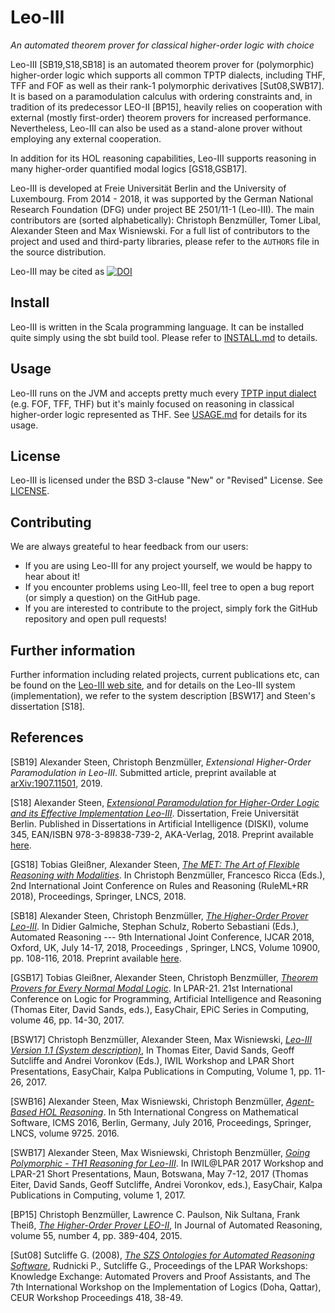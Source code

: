 Leo-III
========
*An automated theorem prover for classical higher-order logic with choice*

Leo-III [SB19,S18,SB18] is an automated theorem prover for (polymorphic) higher-order logic which supports all common TPTP dialects, including THF, TFF and FOF as well as their rank-1 polymorphic derivatives [Sut08,SWB17]. 
It is based on a paramodulation calculus with ordering constraints and, in tradition of its predecessor LEO-II [BP15], heavily relies on cooperation with external (mostly first-order) theorem provers for increased performance. Nevertheless, Leo-III can also be used as a stand-alone prover without employing any external cooperation.

In addition for its HOL reasoning capabilities, Leo-III supports reasoning in many higher-order quantified modal logics [GS18,GSB17].

Leo-III is developed at Freie Universität Berlin and the University of Luxembourg. From 2014 - 2018, it was supported by the German National Research Foundation (DFG) under project BE 2501/11-1 (Leo-III). The main contributors are (sorted alphabetically): Christoph Benzmüller, Tomer Libal, Alexander Steen and Max Wisniewski. For a full list of contributors to the project and used and third-party libraries, please refer to the `AUTHORS` file in the source distribution.

Leo-III may be cited as [![DOI](https://zenodo.org/badge/DOI/10.5281/zenodo.4435994.svg)](https://doi.org/10.5281/zenodo.4435994)

## Install
Leo-III is written in the Scala programming language. It can be installed quite simply using the sbt build tool. Please refer to [INSTALL.md](INSTALL.md) to details.

## Usage
Leo-III runs on the JVM and accepts pretty much every [TPTP input dialect](http://www.cs.miami.edu/~tptp/TPTP/TR/TPTPTR.shtml) (e.g. FOF, TFF, THF) but it's mainly focused on reasoning in classical higher-order logic represented as THF. See [USAGE.md](USAGE.md) for details for its usage.

## License
Leo-III is licensed under the BSD 3-clause "New" or "Revised" License. See [LICENSE](LICENSE).

## Contributing
We are always greateful to hear feedback from our users:

- If you are using Leo-III for any project yourself, we would be happy to hear about it! 
- If you encounter problems using Leo-III, feel tree to open a bug report (or simply a question) on the GitHub page.
- If you are interested to contribute to the project, simply fork the GitHub repository and open pull requests!

## Further information
Further information including related projects, current publications etc, can be found on the [Leo-III web site](http://www.inf.fu-berlin.de/~lex/leo3), and for details on the Leo-III system (implementation), we refer to the system description [BSW17] and Steen's dissertation [S18].

## References

[SB19] Alexander Steen, Christoph Benzmüller, *Extensional Higher-Order Paramodulation in Leo-III*. Submitted article, preprint available at [arXiv:1907.11501](https://arxiv.org/abs/1907.11501), 2019.

[S18] Alexander Steen, [*Extensional Paramodulation for Higher-Order Logic and its Effective Implementation Leo-III*](http://www.aka-verlag.de/index.php?option=com_virtuemart&view=productdetails&virtuemart_product_id=701&virtuemart_category_id=4&Itemid=482&lang=en). Dissertation, Freie Universität Berlin. Published in Dissertations in Artificial Intelligence (DISKI), volume 345, EAN/ISBN 978-3-89838-739-2, AKA-Verlag, 2018. Preprint available [here](https://www.alexandersteen.de/phd/thesis-steen.pdf).

[GS18] Tobias Gleißner, Alexander Steen, [*The MET: The Art of Flexible Reasoning with Modalities*](https://doi.org/10.1007/978-3-319-99906-7_19). In Christoph Benzmüller, Francesco Ricca (Eds.), 2nd International Joint Conference on Rules and Reasoning (RuleML+RR 2018), Proceedings, Springer, LNCS, 2018. 

[SB18] Alexander Steen, Christoph Benzmüller, [*The Higher-Order Prover Leo-III*](https://doi.org/10.1007/978-3-319-94205-6_8). In Didier Galmiche, Stephan Schulz, Roberto Sebastiani (Eds.), Automated Reasoning --- 9th International Joint Conference, IJCAR 2018, Oxford, UK, July 14-17, 2018, Proceedings , Springer, LNCS, Volume 10900, pp. 108-116, 2018. Preprint available [here](http://christoph-benzmueller.de/papers/C70.pdf).

[GSB17] Tobias Gleißner, Alexander Steen, Christoph Benzmüller, [*Theorem Provers for Every Normal Modal Logic*](https://doi.org/10.29007/jsb9). In LPAR-21. 21st International Conference on Logic for Programming, Artificial Intelligence and Reasoning (Thomas Eiter, David Sands, eds.), EasyChair, EPiC Series in Computing, volume 46, pp. 14-30, 2017.

[BSW17] Christoph Benzmüller, Alexander Steen, Max Wisniewski, [*Leo-III Version 1.1 (System description)*](https://doi.org/10.29007/grmx), In Thomas Eiter, David Sands, Geoff Sutcliffe and Andrei Voronkov (Eds.), IWIL Workshop and LPAR Short Presentations, EasyChair, Kalpa Publications in Computing, Volume 1, pp. 11-26, 2017.

[SWB16] Alexander Steen, Max Wisniewski, Christoph Benzmüller, [*Agent-Based HOL Reasoning*](http://dx.doi.org/10.1007/978-3-319-42432-3_10). In 5th International Congress on Mathematical Software, ICMS 2016, Berlin, Germany, July 2016, Proceedings, Springer, LNCS, volume 9725. 2016.

[SWB17] Alexander Steen, Max Wisniewski, Christoph Benzmüller, [*Going Polymorphic - TH1 Reasoning for Leo-III*](https://doi.org/10.29007/jgkw). In IWIL@LPAR 2017 Workshop and LPAR-21 Short Presentations, Maun, Botswana, May 7-12, 2017 (Thomas Eiter, David Sands, Geoff Sutcliffe, Andrei Voronkov, eds.), EasyChair, Kalpa Publications in Computing, volume 1, 2017.

[BP15] 	Christoph Benzmüller, Lawrence C. Paulson, Nik Sultana, Frank Theiß, [*The Higher-Order Prover LEO-II*](http://dx.doi.org/10.1007/s10817-015-9348-y), In Journal of Automated Reasoning, volume 55, number 4, pp. 389-404, 2015.

[Sut08] Sutcliffe G. (2008), [*The SZS Ontologies for Automated Reasoning Software*](http://www.cs.miami.edu/home/geoff/Papers/Conference/2008_Sut08_KEAPPA-38-49.pdf),
    Rudnicki P., Sutcliffe G., Proceedings of the LPAR Workshops: Knowledge 
    Exchange: Automated Provers and Proof Assistants, and The 7th International 
    Workshop on the Implementation of Logics (Doha, Qattar), CEUR Workshop 
    Proceedings 418, 38-49.
    

